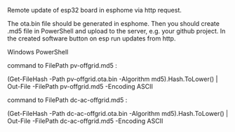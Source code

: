 Remote update of esp32 board in esphome via http request.

The ota.bin file should be generated in esphome. 
Then you should create .md5 file in PowerShell and upload to the server, e.g. your github project.
In the created software button on esp run updates from http.


Windows PowerShell

command to FilePath pv-offgrid.md5 :

(Get-FileHash -Path pv-offgrid.ota.bin -Algorithm md5).Hash.ToLower() | Out-File -FilePath pv-offgrid.md5 -Encoding ASCII

command to FilePath dc-ac-offgrid.md5 :

(Get-FileHash -Path dc-ac-offgrid.ota.bin -Algorithm md5).Hash.ToLower() | Out-File -FilePath dc-ac-offgrid.md5 -Encoding ASCII
